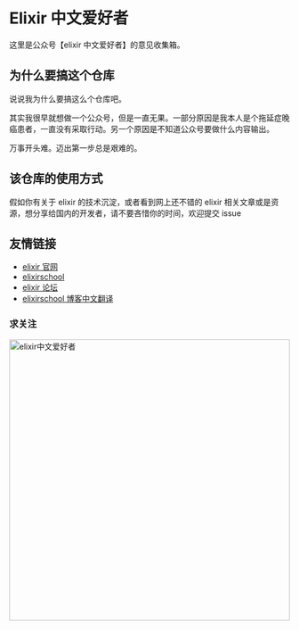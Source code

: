 # Elixir 中文爱好者

这里是公众号【elixir 中文爱好者】的意见收集箱。

## 为什么要搞这个仓库

说说我为什么要搞这么个仓库吧。

其实我很早就想做一个公众号，但是一直无果。一部分原因是我本人是个拖延症晚癌患者，一直没有采取行动。另一个原因是不知道公众号要做什么内容输出。

万事开头难。迈出第一步总是艰难的。

## 该仓库的使用方式

假如你有关于 elixir 的技术沉淀，或者看到网上还不错的 elixir 相关文章或是资源，想分享给国内的开发者，请不要吝惜你的时间，欢迎提交 issue

## 友情链接

- [elixir 官网](https://elixir-lang.org/)
- [elixirschool](http://elixirschool.com/)
- [elixir 论坛](https://elixirforum.com/)
- [elixirschool 博客中文翻译](https://github.com/caicaishmily/elixirschool_blogs)

### 求关注

<img src='./wechat_t.png' width='504' alt='elixir中文爱好者'/>

